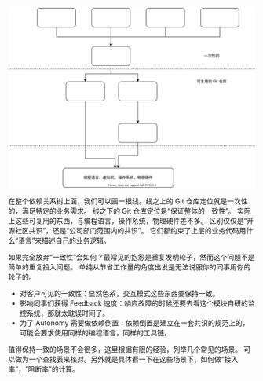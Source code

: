 ![Reusable](./Reusable.drawio.svg)

在整个依赖关系树上面，我们可以画一根线。线之上的 Git 仓库定位就是一次性的，满足特定的业务需求。
线之下的 Git 仓库定位是“保证整体的一致性”。
实际上这些可复用的东西，与编程语言，操作系统，物理硬件差不多。
区别仅仅是“开源社区共识”，还是“公司部门范围内的共识”。
它们都约束了上层的业务代码用什么“语言”来描述自己的业务逻辑。

如果完全放弃“一致性”会如何？最常见的抱怨是重复发明轮子，然而这个问题不是简单的重复投入问题。
单纯从节省工作量的角度出发是无法说服你的同事用你的轮子的。

* 对客户可见的一致性：显然色系，交互模式这些东西要保持一致。
* 影响同事们获得 Feedback 速度：响应故障的时候还要去看这个模块自研的监控系统，那就太耽误时间了。
* 为了 Autonomy 需要做依赖倒置：依赖倒置是建立在一套共识的规范上的，可能会要求使用同样的编程语言，同样的工具链。

值得保持一致的场景不会很多，这里根据有限的经验，列举几个常见的场景。
可以做为一个查找表来核对。另外就是具体看一下在这些场景下，如何做“接入率”，“阻断率”的计算。